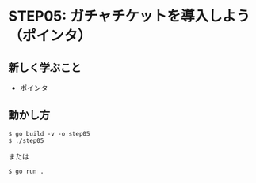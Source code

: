 # STEP05: ガチャチケットを導入しよう（ポインタ）

## 新しく学ぶこと

* ポインタ

## 動かし方

```
$ go build -v -o step05
$ ./step05
```

または

```
$ go run .
```

